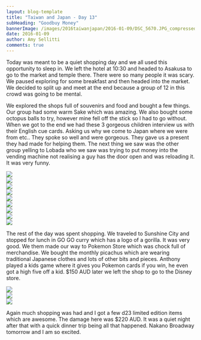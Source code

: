 ```yaml
---
layout: blog-template
title: "Taiwan and Japan - Day 13"
subHeading: "Goodbuy Money"
bannerImage: /images/2016taiwanjapan/2016-01-09/DSC_5670.JPG_compressed.JPEG
date: 2016-01-09
author: Amy Sellitti
comments: true
---
```

Today was meant to be a quiet shopping day and we all used this opportunity to sleep in. We left the hotel at 10:30 and headed to Asakusa to go to the market and temple there. There were so many people it was scary. We paused exploring for some breakfast and then headed into the market. We decided to split up and meet at the end because a group of 12 in this crowd was going to be mental. 

We explored the shops full of souvenirs and food and bought a few things. Our group had some warm Sake which was amazing. We also bought some octopus balls to try, however mine fell off the stick so I had to go without. When we got to the end we had these 3 gorgeous children interview us with their English cue cards. Asking us why we come to Japan where we were from etc.. They spoke so well and were gorgeous. They gave us a present they had made for helping them. The next thing we saw was the other group yelling to Lobada who we saw was trying to put money into the vending machine not realising a guy has the door open and was reloading it. It was very funny.

<div class="center-image"><img src="/images/2016taiwanjapan/2016-01-09/DSC_1396.JPG_compressed.JPEG" /></div>
<div class="center-image"><img src="/images/2016taiwanjapan/2016-01-09/DSC_5633.JPG_compressed.JPEG" /></div>
<div class="center-image"><img src="/images/2016taiwanjapan/2016-01-09/P1010314.jpg_compressed.JPEG" /></div>
<div class="center-image"><img src="/images/2016taiwanjapan/2016-01-09/DSCN1598.JPG_compressed.JPEG" /></div>
<div class="center-image"><img src="/images/2016taiwanjapan/2016-01-09/DSC_5700.JPG_compressed.JPEG" /></div>
<div class="center-image"><img src="/images/2016taiwanjapan/2016-01-09/IMG_3893.JPG_compressed.JPEG" /></div>
<div class="center-image"><img src="/images/2016taiwanjapan/2016-01-09/IMG_3894.JPG_compressed.JPEG" /></div>
<div class="center-image"><img src="/images/2016taiwanjapan/2016-01-09/IMG_3897.JPG_compressed.JPEG" /></div>
<div class="center-image"><img src="/images/2016taiwanjapan/2016-01-09/DSC_5670.JPG_compressed.JPEG" /></div>

The rest of the day was spent shopping. We traveled to Sunshine City and stopped for lunch in GO GO curry which has a logo of a gorilla. It was very good. We them made our way to Pokemon Store which was chock full of merchandise. We bought the monthly picachus which are wearing traditional Japanese clothes and lots of other bits and pieces. Anthony played a kids game where it gives you Pokemon cards if you win, he even got a high five off a kid. $150 AUD later we left the shop to go to the Disney store.

<div class="center-image"><img src="/images/2016taiwanjapan/2016-01-09/IMG_20160109_151345.jpg_compressed.JPEG" /></div>
<div class="center-image"><img src="/images/2016taiwanjapan/2016-01-09/20160109_154804.jpg_compressed.JPEG" /></div>
<div class="center-image"><img src="/images/2016taiwanjapan/2016-01-09/20160109_155509.jpg_compressed.JPEG" /></div>

Again much shopping was had and I got a few d23 limited edition items which are awesome. The damage here was $220 AUD. It was a quiet night after that with a quick dinner trip being all that happened. Nakano Broadway tomorrow and I am so excited.
